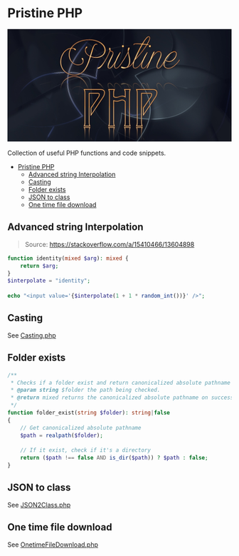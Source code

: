 # Pristine PHP

![Pristine PHP logo](logo.jpg)

Collection of useful PHP functions and code snippets.

<!-- TOC -->

- [Pristine PHP](#pristine-php)
    - [Advanced string Interpolation](#advanced-string-interpolation)
    - [Casting](#casting)
    - [Folder exists](#folder-exists)
    - [JSON to class](#json-to-class)
    - [One time file download](#one-time-file-download)

<!-- /TOC -->

## Advanced string Interpolation

> Source: https://stackoverflow.com/a/15410466/13604898

```php
function identity(mixed $arg): mixed {
    return $arg;
}
$interpolate = "identity";

echo "<input value='{$interpolate(1 + 1 * random_int())}' />";
```

## Casting

See [Casting.php](Casting.php)

## Folder exists

```php
/**
 * Checks if a folder exist and return canonicalized absolute pathname (sort version)
 * @param string $folder the path being checked.
 * @return mixed returns the canonicalized absolute pathname on success otherwise FALSE is returned
 */
function folder_exist(string $folder): string|false
{
    // Get canonicalized absolute pathname
    $path = realpath($folder);

    // If it exist, check if it's a directory
    return ($path !== false AND is_dir($path)) ? $path : false;
}
```

## JSON to class

See [JSON2Class.php](JSON2Class.php)

## One time file download

See [OnetimeFileDownload.php](OnetimeFileDownload.php)
